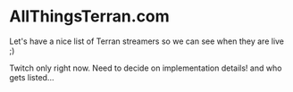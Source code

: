 AllThingsTerran.com
===================

Let's have a nice list of Terran streamers so we can see when they are live ;) 

Twitch only right now. Need to decide on implementation details! and who gets listed... 
